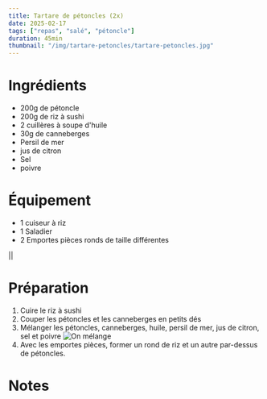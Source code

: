 ```yaml
---
title: Tartare de pétoncles (2x)
date: 2025-02-17
tags: ["repas", "salé", "pétoncle"]
duration: 45min
thumbnail: "/img/tartare-petoncles/tartare-petoncles.jpg"
---
```


# Ingrédients

+ 200g de pétoncle
+ 200g de riz à sushi
+ 2 cuillères à soupe d'huile
+ 30g de canneberges
+ Persil de mer
+ jus de citron
+ Sel
+ poivre

# Équipement

+ 1 cuiseur à riz
+ 1 Saladier
+ 2 Emportes pièces ronds de taille différentes

||

# Préparation

1. Cuire le riz à sushi
2. Couper les pétoncles et les canneberges en petits dés
3. Mélanger les pétoncles, canneberges, huile, persil de mer, jus de citron, sel et poivre
![On mélange](/img/tartare-petoncles/tartare-petoncles-step-3.jpg)
4. Avec les emportes pièces, former un rond de riz et un autre par-dessus de pétoncles.

# Notes
